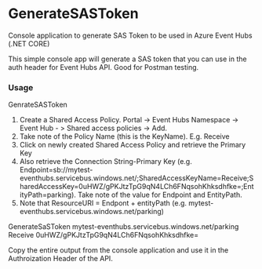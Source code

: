 # GenerateSASToken
Console application to generate SAS Token to be used in Azure Event Hubs (.NET CORE)

This simple console app will generate a SAS token that you can use in the auth header for Event Hubs API. Good for Postman testing.

### Usage
GenrateSASToken <ResourceURI> <KeyName> <Key>

1. Create a Shared Access Policy. Portal -> Event Hubs Namespace -> Event Hub - > Shared access policies -> Add.
1. Take note of the Policy Name (this is the KeyName). E.g. Receive
1. Click on newly created Shared Access Policy and retrieve the Primary Key
1. Also retrieve the Connection String-Primary Key (e.g. Endpoint=sb://mytest-eventhubs.servicebus.windows.net/;SharedAccessKeyName=Receive;SharedAccessKey=0uHWZ/gPKJtzTpG9qN4LCh6FNqsohKhksdhfke=;EntityPath=parking). Take note of the value for Endpoint and EntityPath.
1. Note that ResourceURI = Endpont + entityPath (e.g. mytest-eventhubs.servicebus.windows.net/parking)

GenerateSaSToken mytest-eventhubs.servicebus.windows.net/parking Receive 0uHWZ/gPKJtzTpG9qN4LCh6FNqsohKhksdhfke=

Copy the entire  output from the console application and use it in the Authroization Header of the API.
